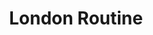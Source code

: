 ---
title: "London Routine"
video:
    src: https://vimeo.com/799525113
    id: 799525113
    type: vimeo
image:
    src: /assets/videography/london_routine.avif
    alt: 

---